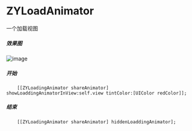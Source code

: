# ZYLoadAnimator
一个加载视图

##### 效果图
![image](https://github.com/ethanCun/ZYLoadAnimator/blob/master/ZYLoaddingAnimator.gif)

##### 开始
```
    [[ZYLoadingAnimator shareAnimator] showLoaddingAnimatorInView:self.view tintColor:[UIColor redColor]];
```

##### 结束
```
    [[ZYLoadingAnimator shareAnimator] hiddenLoaddingAnimator];
```
